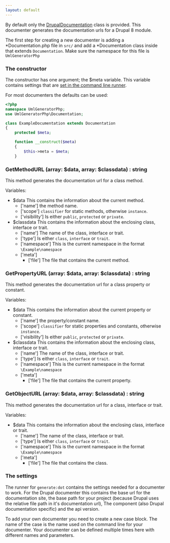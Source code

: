 ```yaml
---
layout: default
---
```


By default only the [DrupalDocumentation][drupaldocumentation] class is provided. This documenter generates the documentation urls for a Drupal 8 module.

The first step for creating a new documenter is adding a *Documentation.php file in `src/` and add a *Documentation class inside that extends `Documentation`.
Make sure the namespace for this file is `UmlGeneratorPhp`

### The constructor

The constructor has one argument; the $meta variable. This variable contains settings that are [set in the command line runner][metadeclaration].

For most documenters the defaults can be used:

```php
<?php
namespace UmlGeneratorPhp;
use UmlGeneratorPhp\Documentation;

class ExampleDocumentation extends Documentation
{
    protected $meta;

    function __construct($meta)
    {
        $this->meta = $meta;
    }
```

### GetMethodURL (array: $data, array: $classdata) : string

This method generates the documentation url for a class method.

Variables:

- $data This contains the information about the current method.
  - ['name'] the method name.
  - ['scope'] `classifier` for static methods, otherwise `instance`.
  - ['visibility'] Is either `public`, `protected` or `private`.
- $classdata This contains the information about the enclosing class, interface or trait.
  - ['name'] The name of the class, interface or trait.
  - ['type'] Is either `class`, `interface` or `trait`.
  - ['namespace'] This is the current namespace in the format `\Example\namespace`
  - ['meta']
    - ['file'] The file that contains the current method.

### GetPropertyURL (array: $data, array: $classdata) : string

This method generates the documentation url for a class property or constant.

Variables:

- $data This contains the information about the current property or constant.
  - ['name'] the property/constant name.
  - ['scope'] `classifier` for static properties and constants, otherwise `instance`.
  - ['visibility'] Is either `public`, `protected` or `private`.
- $classdata This contains the information about the enclosing class, interface or trait.
  - ['name'] The name of the class, interface or trait.
  - ['type'] Is either `class`, `interface` or `trait`.
  - ['namespace'] This is the current namespace in the format `\Example\namespace`
  - ['meta']
    - ['file'] The file that contains the current property.

### GetObjectURL (array: $data, array: $classdata) : string

This method generates the documentation url for a class, interface or trait.

Variables:

- $data This contains the information about the enclosing class, interface or trait.
  - ['name'] The name of the class, interface or trait.
  - ['type'] Is either `class`, `interface` or `trait`.
  - ['namespace'] This is the current namespace in the format `\Example\namespace`
  - ['meta']
    - ['file'] The file that contains the class.

### The settings

The runner for `generate:dot` contains the settings needed for a documenter to work.
For the Drupal documenter this contains the base url for the documentation site, the base path
for your project (because Drupal uses the relative file path in it's documentation url), The
component (also Drupal documentation specific) and the api version.

To add your own documenter you need to create a new case block. The name of the case is
the name used on the command line for your documenter. Your documenter can be defined multiple times
here with different names and parameters.

[drupaldocumentation]: https://github.com/clemens-tolboom/uml-generator-php/blob/1a23bb1bbb0a3d5cb5a7d62f17c9b6ac4d76d3ca/src/DrupalDocumentation.php
[metadeclaration]: https://github.com/clemens-tolboom/uml-generator-php/blob/1a23bb1bbb0a3d5cb5a7d62f17c9b6ac4d76d3ca/src/Command/DotCommand.php#L57-L64
